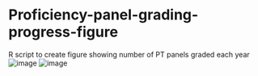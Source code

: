 # Proficiency-panel-grading-progress-figure
R script to create figure showing number of PT panels graded each year
![image](https://user-images.githubusercontent.com/58268664/114065860-19fe0d00-9869-11eb-86c9-5d7af992a1be.png)
![image](https://user-images.githubusercontent.com/58268664/114066187-6fd2b500-9869-11eb-9e42-2e378ba65daf.png)
